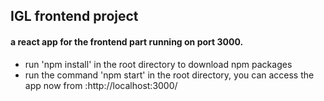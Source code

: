 ## IGL frontend project

#### a react app for the frontend part running on port 3000. 
- run 'npm install' in the root directory to download npm packages
- run the command 'npm start' in the root directory, you can access the app now from :http://localhost:3000/
